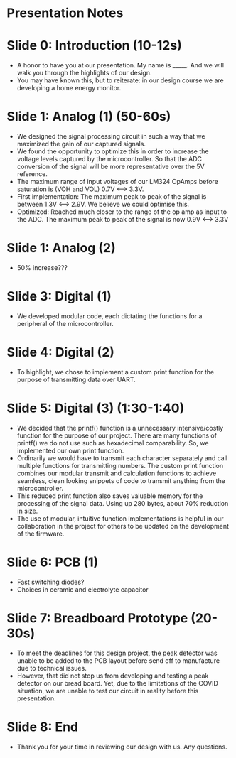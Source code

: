 # Presentation Notes

# Slide 0: Introduction (10-12s)

- A honor to have you at our presentation. My name is _____. And we will walk you through the highlights of our design.
- You may have known this, but to reiterate: in our design course we are developing a home energy monitor.

# Slide 1: Analog (1) (50-60s)
- We designed the signal processing circuit in such a way that we maximized the gain of our captured signals. 
- We found the opportunity to optimize this in order to increase the voltage levels captured by the microcontroller. So that the ADC conversion of the signal will be more representative over the 5V reference.
- The maximum range of input voltages of our LM324 OpAmps before saturation is (VOH and VOL) 0.7V <--> 3.3V.
- First implementation: The maximum peak to peak of the signal is between 1.3V <--> 2.9V. We believe we could optimise this.
- Optimized: Reached much closer to the range of the op amp as input to the ADC. The maximum peak to peak of the signal is now 0.9V <--> 3.3V

# Slide 1: Analog (2)

- 50% increase???

# Slide 3: Digital (1)

- We developed modular code, each dictating the functions for a peripheral of the microcontroller.

# Slide 4: Digital (2)

- To highlight, we chose to implement a custom print function for the purpose of transmitting data over UART. 

# Slide 5: Digital (3) (1:30-1:40)

- We decided that the printf() function is a unnecessary intensive/costly function for the purpose of our project. There are many functions of printf() we do not use such as hexadecimal comparability. So, we implemented our own print function.
- Ordinarily we would have to transmit each character separately and call multiple functions for transmitting numbers. The custom print function combines our modular transmit and calculation functions to achieve seamless, clean looking snippets of code to transmit anything from the microcontroller.
- This reduced print function also saves valuable memory for the processing of the signal data. Using up 280 bytes, about 70% reduction in size.
- The use of modular, intuitive function implementations is helpful in our collaboration in the project for others to be updated on the development of the firmware.
  
# Slide 6: PCB (1)

- Fast switching diodes?
- Choices in ceramic and electrolyte capacitor 

# Slide 7: Breadboard Prototype (20-30s)

- To meet the deadlines for this design project, the peak detector was unable to be added to the PCB layout before send off to manufacture due to technical issues.
- However, that did not stop us from developing and testing a peak detector on our bread board. Yet, due to the limitations of the COVID situation, we are unable to test our circuit in reality before this presentation.

# Slide 8: End

- Thank you for your time in reviewing our design with us. Any questions.

